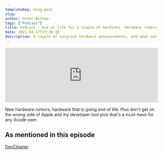 ```yaml
---
templateKey: blog-post
slug:
author: Peter Witham
tags: ["Podcast"]
title: Podcast - End of life for a couple of machines. Hardware rumors and don't whisper secrets.
date: 2021-03-17T23:39:18
description: A couple of surprise hardware announcements, and what not to do as an Apple employee.
---
```


<iframe width="100%" height="180" frameborder="no" scrolling="no" seamless src="https://share.transistor.fm/e/95a26d51/dark"></iframe>

New hardware rumors, hardware that is going end of life. Plus don't get on the wrong side of Apple and my developer tool pick that's a must-have for any Xcode user.

## As mentioned in this episode

[DevCleaner](https://itunes.apple.com/us/app/id1388020431?at=1010lv3Y)
